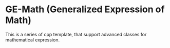 # GE-Math (**G**eneralized **E**xpression of **M**ath) 
This is a series of cpp template, that support advanced classes for mathematical expression.

## 
